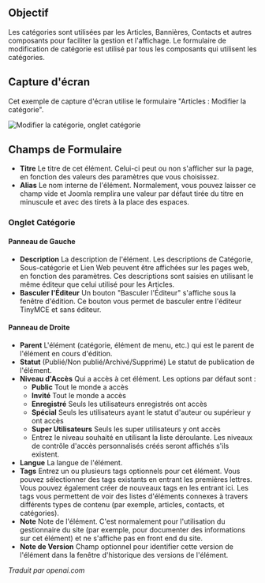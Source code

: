 <!-- Filename: Help6.x:Edit_Category  / Display title: Modifier la catégorie  -->

## Objectif

Les catégories sont utilisées par les Articles, Bannières, Contacts et autres composants pour faciliter la gestion et l'affichage. Le formulaire de modification de catégorie est utilisé par tous les composants qui utilisent les catégories.

## Capture d'écran

Cet exemple de capture d'écran utilise le formulaire "Articles : Modifier la catégorie".

![Modifier la catégorie, onglet catégorie](../../../fr/images/common-elements/articles-edit-category-category-tab.png)

## Champs de Formulaire

- **Titre** Le titre de cet élément. Celui-ci peut ou non s'afficher sur la page, en fonction des valeurs des paramètres que vous choisissez.
- **Alias** Le nom interne de l'élément. Normalement, vous pouvez laisser ce champ vide et Joomla remplira une valeur par défaut tirée du titre en minuscule et avec des tirets à la place des espaces.

### Onglet Catégorie

#### Panneau de Gauche

- **Description** La description de l'élément. Les descriptions de Catégorie, Sous-catégorie et Lien Web peuvent être affichées sur les pages web, en fonction des paramètres. Ces descriptions sont saisies en utilisant le même éditeur que celui utilisé pour les Articles.
- **Basculer l'Éditeur** Un bouton "Basculer l'Éditeur" s'affiche sous la fenêtre d'édition. Ce bouton vous permet de basculer entre l'éditeur TinyMCE et sans éditeur.

#### Panneau de Droite

- **Parent** L'élément (catégorie, élément de menu, etc.) qui est le parent de l'élément en cours d'édition.
- **Statut** (Publié/Non publié/Archivé/Supprimé) Le statut de publication de l'élément.
- **Niveau d'Accès** Qui a accès à cet élément. Les options par défaut sont :
  - **Public** Tout le monde a accès
  - **Invité** Tout le monde a accès
  - **Enregistré** Seuls les utilisateurs enregistrés ont accès
  - **Spécial** Seuls les utilisateurs ayant le statut d'auteur ou supérieur y ont accès
  - **Super Utilisateurs** Seuls les super utilisateurs y ont accès
  - Entrez le niveau souhaité en utilisant la liste déroulante. Les niveaux de contrôle d'accès personnalisés créés seront affichés s'ils existent.
- **Langue** La langue de l'élément.
- **Tags** Entrez un ou plusieurs tags optionnels pour cet élément. Vous pouvez sélectionner des tags existants en entrant les premières lettres. Vous pouvez également créer de nouveaux tags en les entrant ici. Les tags vous permettent de voir des listes d'éléments connexes à travers différents types de contenu (par exemple, articles, contacts, et catégories).
- **Note** Note de l'élément. C'est normalement pour l'utilisation du gestionnaire du site (par exemple, pour documenter des informations sur cet élément) et ne s'affiche pas en front end du site.
- **Note de Version** Champ optionnel pour identifier cette version de l'élément dans la fenêtre d'historique des versions de l'élément.

*Traduit par openai.com*

